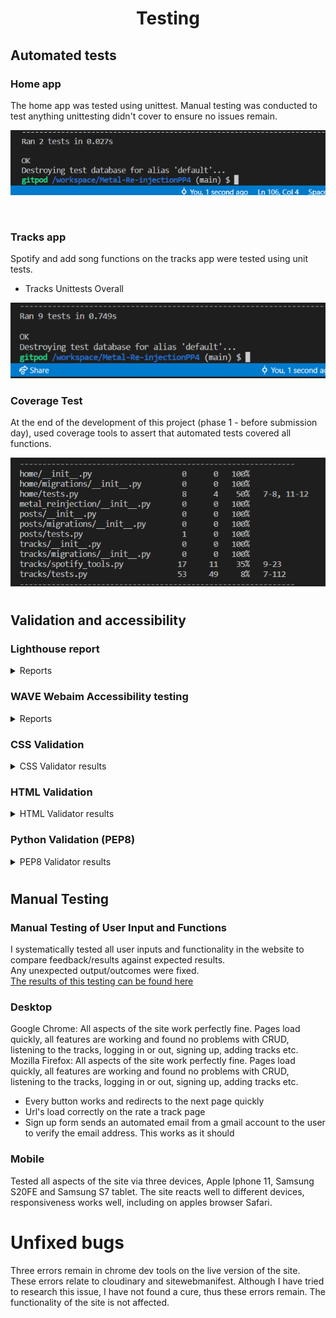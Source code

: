 <h1 align=center>Testing</h1>


## **Automated tests**

### **Home app** 

The home app was tested using unittest.
Manual testing was conducted to test anything unittesting didn't cover to ensure no issues remain.

<p><img src="static/assets/img/readme_img/testing_img/homepageunittest.png"></p>

<br>

### **Tracks app** 

Spotify and add song functions on the tracks app were tested using unit tests.

  * Tracks Unittests Overall
<p><img src="static/assets/img/readme_img/testing_img/full-unittest.png"></p>


### **Coverage Test**

At the end of the development of this project (phase 1 - before submission day), used coverage tools to assert that automated tests covered all functions.

<p><img src="static/assets/img/readme_img/testing_img/coverage-report.png"></p>

#
## **Validation and accessibility**

### **Lighthouse report**
<details>
  <summary>Reports</summary>
  
  All pages of the app were tested using the lighthouse function built in to the Google Chrome browser on incognito mode.
  
  <img width="300" src="static/assets/img/readme_img/testing_img/home-page-loggedout.png">
  <img width="300" src="static/assets/img/readme_img/testing_img/home-page-loggedin.png">
  <img width="300" src="static/assets/img/readme_img/testing_img/signin-page.png">
  <img width="300" src="static/assets/img/readme_img/testing_img/tracklistpage.png">
  <img width="300" src="static/assets/img/readme_img/testing_img/ratetrack-page.png">
  <img width="300" src="static/assets/img/readme_img/testing_img/mytracks-page.png">
  <img width="300" src="static/assets/img/readme_img/testing_img/addtrack-page.png">
 
  
  The low score on `Rate a track` with 74 for accessibility, is due to the embedded spotify url.

</details>
  
### **WAVE Webaim Accessibility testing**
<details>
  <summary>Reports</summary>

  ### **Accessibility report**
  The WAVE tool was used to test all pages on the app.
  Some errors repeat over each page tested, these were due to the social links not having text as they are fontawesome links.
  As before a summary of results is shown as well as links to the individual results.  
    
    
  [link to home page WAVE result](https://wave.webaim.org/report#/https://metal-re-injection.herokuapp.com/)  
  [link to login page WAVE result](https://wave.webaim.org/report#/https://metal-re-injection.herokuapp.com/accounts/login/)  
  [link to signup page WAVE result](https://wave.webaim.org/report#/https://metal-re-injection.herokuapp.com/accounts/signup/)  
  [link to tracklist page WAVE result](https://wave.webaim.org/report#/https://metal-re-injection.herokuapp.com/tracks/song-list/)  
  [link to rate a track page WAVE result](https://wave.webaim.org/report#/https://metal-re-injection.herokuapp.com/tracks/single-song/48/)

  There were 2 parts of the site that were inaccesible and due to this I was unable to check them with the tool. 
  * These were:
    - Mytracks page, Internal server error
    - Rate a track page, User must be signed in, WAVE wouldn't allow me to sign in
    
</details>

  ### **CSS Validation**
  <details>
  <summary>CSS Validator results</summary>
  Only the custom CSS file was tested (style.css)
  <img width="600" src="static/assets/img/readme_img/testing_img/CSSvalidator.png">
  
  </details>
  
 ### **HTML Validation**  
  <details>
  <summary>HTML Validator results</summary>
  All HTML was passed through the validator retreived from the source code within devtools on Chrome.

  [link to w3c validator result](https://validator.w3.org/nu/?showsource=yes&showoutline=yes&showimagereport=yes&doc=https%3A%2F%2Fmetal-re-injection.herokuapp.com%2F)
  
  </details>
  
 ### **Python Validation (PEP8)**
  <details>
  <summary>PEP8 Validator results</summary>

###  **Metal-Re-injection App**

<p float="left">
        <img src="static/assets/img/readme_img/testing_img/PEP8/MRIasgi.png" width="400" height="200"/>
        <img src="static/assets/img/readme_img/testing_img/PEP8/MRIsettings.png" width="400" height="200"/>
        <img src="static/assets/img/readme_img/testing_img/PEP8/MRIWsgi.png" width="400" height="200"/>
        <img src="static/assets/img/readme_img/testing_img/PEP8/MRI-Views.png" width="400" height="200"/>
        <img src="static/assets/img/readme_img/testing_img/PEP8/MRI-Urls.png" width="400" height="200"/>
</p>

All files for metal-re-injection passed through PEP8 without errors

###  **Home App**

<p float="left">
        <img src="static/assets/img/readme_img/testing_img/PEP8/HOMEviews.png" width="400" height="200"/>
        <img src="static/assets/img/readme_img/testing_img/PEP8/HOMEurls.png" width="400" height="200"/>
        <img src="static/assets/img/readme_img/testing_img/PEP8/HOMEtests.png" width="400" height="200"/>
</p>

All files for home app passed through PEP8 without errors

### **Tracks App**

<p float="left">
        <img src="static/assets/img/readme_img/testing_img/PEP8/TRACKSadmin.png" width="400" height="200"/>
        <img src="static/assets/img/readme_img/testing_img/PEP8/TRACKSapps.png" width="400" height="200"/>
        <img src="static/assets/img/readme_img/testing_img/PEP8/TRACKSforms.png" width="400" height="200"/>
        <img src="static/assets/img/readme_img/testing_img/PEP8/TRACKSmodels.png" width="400" height="200"/>
        <img src="static/assets/img/readme_img/testing_img/PEP8/TRACKSspotipytools.png" width="400" height="200"/>
        <img src="static/assets/img/readme_img/testing_img/PEP8/TRACKSurls.png" width="400" height="200"/>
        <img src="static/assets/img/readme_img/testing_img/PEP8/TRACKSviews.png" width="400" height="200"/>
        <img src="static/assets/img/readme_img/testing_img/PEP8/TRACKStests.png" width="400" height="200"/>
</p>

All files for Tracks app passed through PEP8 except one, Tracks/tests.py.<br>
The errors related to line length, the tested urls in the file cannot be split onto the next line to conform with pylint and pep8,
I do not consider these errors to have any impact on the functionality of the file.

  </details>

#

## **Manual Testing**

### Manual Testing of User Input and Functions  
  I systematically tested all user inputs and functionality in the website to compare feedback/results against expected results.  
  Any unexpected output/outcomes were fixed.  
  [The results of this testing can be found here](https://docs.google.com/spreadsheets/d/1MXG4cFjO-vgku2RB4azp_uSs3hObE3Ms83dnKNmJe8w/edit?usp=sharing)

### Desktop
  
  Google Chrome: All aspects of the site work perfectly fine. Pages load quickly, all features are working and found no problems with CRUD, listening to the tracks, logging in or out, signing up, adding tracks etc.
  Mozilla Firefox: All aspects of the site work perfectly fine. Pages load quickly, all features are working and found no problems with CRUD, listening to the tracks, logging in or out, signing up, adding tracks etc.

  * Every button works and redirects to the next page quickly<br>
  * Url's load correctly on the rate a track page<br>
  * Sign up form sends an automated email from a gmail account to the user to verify the email address. This works as it should
  

### Mobile

  Tested all aspects of the site via three devices, Apple Iphone 11, Samsung S20FE and Samsung S7 tablet. The site reacts well to different devices, responsiveness works well, including on apples browser Safari.


# **Unfixed bugs**

  Three errors remain in chrome dev tools on the live version of the site. These errors relate to cloudinary and sitewebmanifest.
  Although I have tried to research this issue, I have not found a cure, thus these errors remain. The functionality of the site is not affected.

